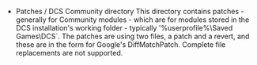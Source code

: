 * Patches / DCS Community directory
This directory contains patches - generally for Community modules - which are for 
modules stored in the DCS installation's working folder - typically 
'%userprofile%\Saved Games\DCS`.
The patches are using two files, a patch and a revert, and these are in the 
form for Google's DiffMatchPatch.  Complete file replacements are not supported. 